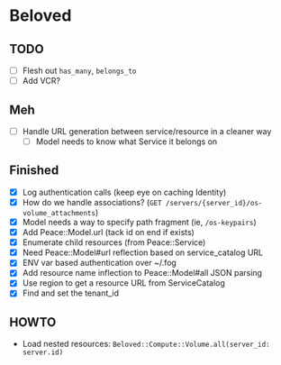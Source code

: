 # Beloved

## TODO
- [ ] Flesh out `has_many`, `belongs_to`
- [ ] Add VCR?

## Meh
- [ ] Handle URL generation between service/resource in a cleaner way
  - [ ] Model needs to know what Service it belongs on

## Finished
- [x] Log authentication calls (keep eye on caching Identity)
- [x] How do we handle associations? (`GET /servers/{server_id}/os-volume_attachments`)
- [x] Model needs a way to specify path fragment (ie, `/os-keypairs`)
- [x] Add Peace::Model.url (tack id on end if exists)
- [x] Enumerate child resources (from Peace::Service)
- [x] Need Peace::Model#url reflection based on service_catalog URL
- [x] ENV var based authentication over ~/.fog
- [x] Add resource name inflection to Peace::Model#all JSON parsing
- [x] Use region to get a resource URL from ServiceCatalog
- [x] Find and set the tenant_id

## HOWTO
- Load nested resources: `Beloved::Compute::Volume.all(server_id: server.id)`
